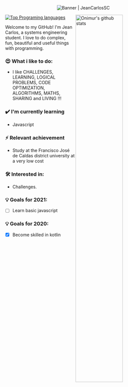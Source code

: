 <div align="center"><img alt="Banner | JeanCarlosSC" src="https://i.imgur.com/34fiEUG.gif" /></div>

<p>
  <a>
    <img width="55%" align="right" alt="Onimur's github stats" src="https://github-readme-stats.vercel.app/api?username=JeanCarlosSC&show_icons=true&hide_border=true&title_color=6CA0FF&icon_color=6CA0FF&bg_color=151515&text_color=c8c8c8" />
  </a>
  
  [![Top Programing languages](https://github-readme-stats.vercel.app/api/top-langs/?username=JeanCarlosSC&layout=compact&title_color=6CA0FF&icon_color=6CA0FF&bg_color=151515&text_color=c8c8c8&hide_border=tru)](https://github.com/anuraghazra/github-readme-stats)
</p>

Welcome to my GitHub! I'm Jean Carlos, a systems engineering student. I love to do complex, fun, beautiful and useful things with programming.

### 😍 What i like to do:
- I like CHALLENGES, LEARNING, LOGICAL PROBLEMS, CODE OPTIMIZATION, ALGORITHMS, MATHS, SHARING and LIVING !!!

### ✔️ I'm currently learning
- Javascript

### ⚡ Relevant achievement
- Study at the Francisco José de Caldas district university at a very low cost

### 🛠 Interested in:
- Challenges.

### 💡 Goals for 2021:
- [ ] Learn basic javascript

### 💡 Goals for 2020:
- [x] Become skilled in kotlin
